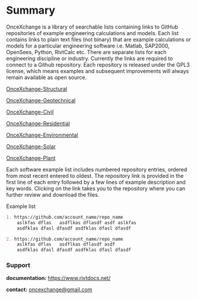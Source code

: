 # Summary

OnceXchange is a library of searchable lists containing links to GitHub repositories of example engineering calculations and models.  Each list contains links to plain text files (not binary) that are example calculations or models for a particular engineering software i.e. Matlab, SAP2000, OpenSees, Python, RivtCalc etc.  There are separate lists  for each engineering discipline or industry. Currently the links are required to connect to a Github repository. Each repository is released under the GPL3 license, which means examples and subsequent improvements will always remain available as open source.

[OnceXchange-Structural](https://github.com/StructureLabs/OnceXchange-Structural/wiki)

[OnceXchange-Geotechnical](https://github.com/StructureLabs/OnceXchange-Geotechnical/wiki)

[OnceXchange-Civil](https://github.com/StructureLabs/OnceXchange-Civil/wiki)

[OnceXchange-Residential](https://github.com/StructureLabs/OnceXchange-Residential/wiki)

[OnceXchange-Environmental](https://github.com/StructureLabs/OnceXchange-Environmental/wiki)

[OnceXchange-Solar](https://github.com/StructureLabs/OnceXchange-Solar/wiki)

[OnceXchange-Plant](https://github.com/StructureLabs/OnceXchange-Plant/wiki)

Each software example list includes numbered repository entries, ordered from most recent entered to oldest.  The repository link is provided in the first line of each entry followed by a few lines of example description and key words.  Clicking on the link takes you to the repository where you can further review and download the files.

Example list
```markdown
1. https://github.com/account_name/repo_name
    aslkfas dflas   asdflkas dflasdf asdf aslkfas  
    asdfklas dfasl dfasdf asdfklas dfasl dfasdf 

2. https://github.com/account_name/repo_name
    aslkfas dflas   asdflkas dflasdf asdf 
    asdfklas dfasl dfasdf asdfklas dfasl dfasdf 
```


### Support

**documentation:**  https://www.rivtdocs.net/ 

**contact:** oncexchange@gmail.com

